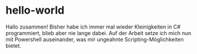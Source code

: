 # hello-world

Hallo zusammen!
Bisher habe ich immer mal wieder Kleinigkeiten in C# programmiert, blieb aber nie lange dabei. Auf der Arbeit setze ich mich nun  mit Powershell auseinander, was mir ungeahnte Scripting-Möglichkeiten bietet.
